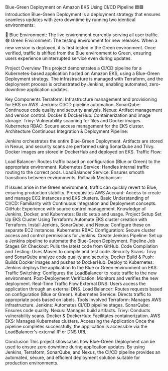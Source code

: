 Blue-Green Deployment on Amazon EKS Using CI/CD Pipeline 🟦🟩
Introduction
Blue-Green Deployment is a deployment strategy that ensures seamless updates with zero downtime by running two identical environments:

🔵 Blue Environment: The live environment currently serving all user traffic.
🟢 Green Environment: The testing environment for new releases.
When a new version is deployed, it is first tested in the Green environment. Once verified, traffic is shifted from the Blue environment to Green, ensuring users experience uninterrupted service even during updates.

Project Overview
This project demonstrates a CI/CD pipeline for a Kubernetes-based application hosted on Amazon EKS, using a Blue-Green Deployment strategy. The infrastructure is managed with Terraform, and the deployment process is orchestrated by Jenkins, enabling automated, zero-downtime application updates.

Key Components
Terraform: Infrastructure management and provisioning for EKS on AWS.
Jenkins: CI/CD pipeline automation.
SonarQube: Continuous code quality and security analysis.
Nexus: Artifact management and version control.
Docker & DockerHub: Containerization and image storage.
Trivy: Vulnerability scanning for files and Docker images.
Kubernetes RBAC: Secure access management for the EKS cluster.
Architecture
Continuous Integration & Deployment Pipeline:

Jenkins orchestrates the entire Blue-Green Deployment.
Artifacts are stored in Nexus, and security scans are performed using SonarQube and Trivy.
Docker images are stored in DockerHub and deployed on EKS.
Traffic Flow:

Load Balancer: Routes traffic based on configuration (Blue or Green) to the appropriate environment.
Kubernetes Service: Handles internal traffic routing to the correct pods.
LoadBalancer Service: Ensures smooth transitions between environments.
Rollback Mechanism:

If issues arise in the Green environment, traffic can quickly revert to Blue, ensuring production stability.
Prerequisites
AWS Account: Access to create and manage EC2 instances and EKS clusters.
Basic Understanding of CI/CD: Familiarity with Continuous Integration and Deployment concepts.
GitHub: Experience with source control management.
Knowledge of Jenkins, Docker, and Kubernetes: Basic setup and usage.
Project Setup
Set Up EKS Cluster Using Terraform: Automate EKS cluster creation with Terraform.
Install Jenkins, SonarQube, and Nexus: Configure these on separate EC2 instances.
Kubernetes RBAC Configuration: Secure cluster access and control permissions for Jenkins.
Create Jenkins Pipeline: Set up a Jenkins pipeline to automate the Blue-Green Deployment.
Pipeline Job Stages
Git Checkout: Pulls the latest code from GitHub.
Code Compilation and Testing: Uses Maven to compile and test code.
Security Scans: Trivy and SonarQube analyze code quality and security.
Docker Build & Push: Builds Docker images and pushes to DockerHub.
Deploy to Kubernetes: Jenkins deploys the application to the Blue or Green environment on EKS.
Traffic Switching: Configures the LoadBalancer to route traffic to the new environment.
Post-Deployment Verification: Monitors and verifies the new deployment.
Real-Time Traffic Flow
External DNS: Users access the application through an external DNS.
Load Balancer: Routes requests based on configuration (Blue or Green).
Kubernetes Service: Directs traffic to appropriate pods based on labels.
Tools Involved
Terraform: Manages AWS infrastructure.
Jenkins: Automates CI/CD pipeline stages.
SonarQube: Ensures code quality.
Nexus: Manages build artifacts.
Trivy: Conducts vulnerability scans.
Docker & DockerHub: Facilitates containerization.
AWS EKS: Manages Kubernetes clusters.
Accessing the Application
Once the pipeline completes successfully, the application is accessible via the LoadBalancer's external IP or DNS URL.

Conclusion
This project showcases how Blue-Green Deployment can be used to ensure zero downtime during application updates. By using Jenkins, Terraform, SonarQube, and Nexus, the CI/CD pipeline provides an automated, secure, and efficient deployment solution suitable for production environments.
